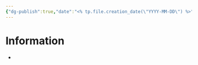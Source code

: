 ```yaml
---
{"dg-publish":true,"date":"<% tp.file.creation_date(\"YYYY-MM-DD\") %>","campaign":"Sunset Fortune","world":"Tor","game_date":null,"type":{"t":"quest","s":null},"location":null,"contact":null,"objective":null,"reward":null,"state":null,"taken":null,"completed":null,"tags":["sf","quest"],"icon":"FasQuestion","permalink":"/templates/quest/","dgPassFrontmatter":true,"created":"2024-01-27T13:01:55.651+10:30"}
---
```


# Information
 - 